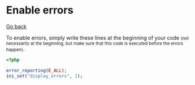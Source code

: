 # Enable errors

[Go back](..#error-500-internal-server-error)

To enable errors, simply write these lines at the beginning of your code <small>(not necessarily at the beginning, but make sure that this code is executed before the errors happen)</small>.

```php
<?php

error_reporting(E_ALL);
ini_set("display_errors", 1);
```
